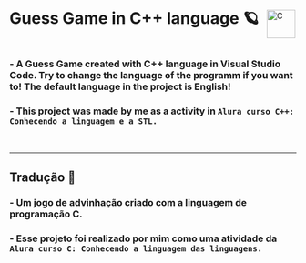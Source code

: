 <div>
  <h1 style="display: inline-block; margin-right: 10px;">
    Guess Game in C++ language 🪐
  </h1>
  <img
    align="middle"
    alt="C"
    title="C"
    width="50px"
    src="https://cdn.jsdelivr.net/gh/devicons/devicon@latest/icons/cplusplus/cplusplus-original.svg"/>
</div>



###  - A Guess Game created with C++ language in Visual Studio Code. Try to change the language of the programm if you want to! The default language in the project is English!

###  - This project was made by me as a activity in **`Alura curso C++: Conhecendo a linguagem e a STL.`**

<br>

---

## Tradução 🥂
###  - Um jogo de advinhação criado com a linguagem de programação C. 
###  - Esse projeto foi realizado por mim como uma atividade da  **`Alura curso C: Conhecendo a linguagem das linguagens.`** 
